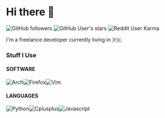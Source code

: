 # Hi there 👋

​									<img alt="GitHub followers" src="https://img.shields.io/github/followers/Fr06t?logo=github&style=for-the-badge"> <img alt="GitHub User's stars" src="https://img.shields.io/github/stars/Fr06t?color=red&logo=github&style=for-the-badge"> <img alt="Reddit User Karma" src="https://img.shields.io/reddit/user-karma/combined/fr06t?color=brown%20&label=Fr06t&logo=reddit&style=for-the-badge">

I'm a freelance developer currently living in :pakistan:.

### Stuff I Use

#### SOFTWARE

<img alt="Arch" src="https://img.shields.io/badge/Arch-black?style=for-the-badge&logo=Archlinux&logoColor=white"><img alt="Firefox" src="https://img.shields.io/badge/Firefox-orange?style=for-the-badge&logo=firefox&logoColor=white"><img alt="Vim" src="https://img.shields.io/badge/Vim-gray?style=for-the-badge&logo=vim&logoColor=white">

#### LANGUAGES

<img alt="Python" src="https://img.shields.io/badge/Python-yellow?style=for-the-badge&logo=python&logoColor=white"><img alt="Cplusplus" src="https://img.shields.io/badge/C++-blue?style=for-the-badge&logo=cplusplus&logoColor=white"><img alt="Javascript" src="https://img.shields.io/badge/Javascript-red?style=for-the-badge&logo=Javascript&logoColor=white">

